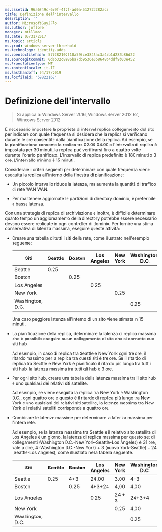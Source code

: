 ```yaml
---
ms.assetid: 96a6749c-6c9f-4f2f-ad0a-51272d282ace
title: Definizione dell'intervallo
description: ''
author: MicrosoftGuyJFlo
ms.author: joflore
manager: mtillman
ms.date: 05/31/2017
ms.topic: article
ms.prod: windows-server-threshold
ms.technology: identity-adds
ms.openlocfilehash: 57b282102f10a595ce3842ac3a4eb1d289b86d22
ms.sourcegitcommit: 0d0b32c8986ba7db9536e0b8648d4ddf9b03e452
ms.translationtype: MT
ms.contentlocale: it-IT
ms.lasthandoff: 04/17/2019
ms.locfileid: "59822162"
---
```

# <a name="determining-the-interval"></a>Definizione dell'intervallo

>Si applica a: Windows Server 2016, Windows Server 2012 R2, Windows Server 2012

È necessario impostare la proprietà di interval replica collegamento del sito per indicare con quale frequenza si desidera che la replica si verificano durante le ore consentite dalla pianificazione della replica. Ad esempio, se la pianificazione consente la replica tra 02.00 04.00 e l'intervallo di replica è impostata per 30 minuti, la replica può verificarsi fino a quattro volte durante l'orario pianificato. L'intervallo di replica predefinito è 180 minuti o 3 ore. L'intervallo minimo è 15 minuti.  
  
Considerare i criteri seguenti per determinare con quale frequenza viene eseguita la replica all'interno della finestra di pianificazione:  
  
-   Un piccolo intervallo riduce la latenza, ma aumenta la quantità di traffico di rete WAN WAN.  
  
-   Per mantenere aggiornate le partizioni di directory dominio, è preferibile a bassa latenza.  
  
Con una strategia di replica di archiviazione e inoltro, è difficile determinare quanto tempo un aggiornamento della directory potrebbe essere necessario devono essere replicate in ogni controller di dominio. Per fornire una stima conservativa di latenza massima, eseguire queste attività:  
  
-   Creare una tabella di tutti i siti della rete, come illustrato nell'esempio seguente:  
  
    |Siti|Seattle|Boston|Los Angeles|New York|Washington, D.C.|  
    |---------|-----------|----------|---------------|------------|--------------------|  
    |Seattle|0.25|||||  
    |Boston||0.25||||  
    |Los Angeles|||0.25|||  
    |New York||||0.25||  
    |Washington, D.C.|||||0.25|  
  
    Una caso peggiore latenza all'interno di un sito viene stimata in 15 minuti.  
  
-   La pianificazione della replica, determinare la latenza di replica massima che è possibile eseguire su un collegamento di sito che si connette due siti hub.  
  
    Ad esempio, in caso di replica tra Seattle e New York ogni tre ore, il ritardo massimo per la replica tra questi siti è tre ore. Se il ritardo di replica tra Seattle e New York è pianificato il ritardo più lungo tra tutti i siti hub, la latenza massima tra tutti gli hub è 3 ore.  
  
-   Per ogni sito hub, creare una tabella della latenza massima tra il sito hub e uno qualsiasi dei relativi siti satellite.  
  
    Ad esempio, se viene eseguita la replica tra New York e Washington D.C., ogni quattro ore e questo è il ritardo di replica più lungo tra New York e uno qualsiasi dei relativi siti satellite, la latenza massima tra New York e i relativi satelliti corrisponde a quattro ore.  
  
-   Combinare le latenze massime per determinare la latenza massima per l'intera rete.  
  
    Ad esempio, se la latenza massima tra Seattle e il relativo sito satellite di Los Angeles è un giorno, la latenza di replica massima per questo set di collegamenti (Washington D.C.-New York-Seattle-Los Angeles) è 31 ore, vale a dire, 4 (Washington D.C.-New York) + 3 (nuovo York-Seattle) + 24 (Seattle-Los Angeles), come illustrato nella tabella seguente.  
  
    |Siti|Seattle|Boston|Los Angeles|New York|Washington, D.C.|  
    |---------|-----------|----------|---------------|------------|--------------------|  
    |Seattle|0.25|4+3|24.00|3.00|4+3|  
    |Boston||0.25|4+3+24|4,00|4,00|  
    |Los Angeles|||0.25|24 + 3|24+3+4|  
    |New York||||0.25|4,00|  
    |Washington, D.C.|||||0.25|  
  


